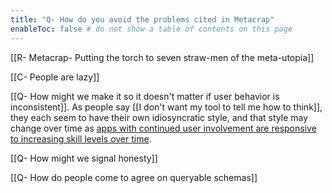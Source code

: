 ```yaml
---
title: "Q- How do you avoid the problems cited in Metacrap"
enableToc: false # do not show a table of contents on this page
---
```

[[R- Metacrap- Putting the torch to seven straw-men of the meta-utopia]]

[[C- People are lazy]]

[[Q- How might we make it so it doesn't matter if user behavior is inconsistent]]. As people say [[I don't want my tool to tell me how to think]], they each seem to have their own idiosyncratic style, and that style may change over time as [apps with continued user involvement are responsive to increasing skill levels over time](https://robhaisfield.com/notes/apps-with-continued-user-involvement-are-responsive-to-increasing-skill-levels-over-time). 

[[Q- How might we signal honesty]]

[[Q- How do people come to agree on queryable schemas]]